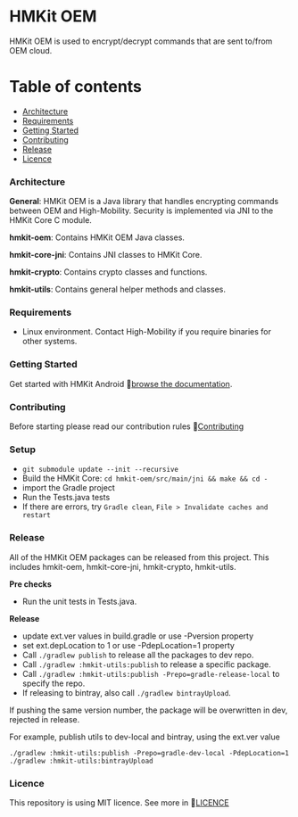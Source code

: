 # HMKit OEM

HMKit OEM is used to encrypt/decrypt commands that are sent to/from OEM cloud.

# Table of contents

* [Architecture](#architecture)
* [Requirements](#requirements)
* [Getting Started](#getting-started)
* [Contributing](#contributing)
* [Release](#release)
* [Licence](#Licence)

### Architecture

**General**: HMKit OEM is a Java library that handles encrypting commands between OEM and High-Mobility. Security is implemented via JNI to the HMKit Core C module.

**hmkit-oem**: Contains HMKit OEM Java classes.

**hmkit-core-jni**: Contains JNI classes to HMKit Core.

**hmkit-crypto**: Contains crypto classes and functions.

**hmkit-utils**: Contains general helper methods and classes.

### Requirements

* Linux environment. Contact High-Mobility if you require binaries for other systems.

### Getting Started

Get started with HMKit Android 📘[browse the documentation](https://high-mobility.com/learn/tutorials/for-carmakers/cloud/tutorial/).

### Contributing

Before starting please read our contribution rules 📘[Contributing](CONTRIBUTE.md)

### Setup

* `git submodule update --init --recursive`
* Build the HMKit Core: `cd hmkit-oem/src/main/jni && make && cd -`
* import the Gradle project
* Run the Tests.java tests
* If there are errors, try `Gradle clean`, `File > Invalidate caches and restart`

### Release

All of the HMKit OEM packages can be released from this project. This includes hmkit-oem, hmkit-core-jni, 
hmkit-crypto, hmkit-utils.

**Pre checks**

* Run the unit tests in Tests.java.

**Release**

* update ext.ver values in build.gradle or use -Pversion property
* set ext.depLocation to 1 or use -PdepLocation=1 property
* Call `./gradlew publish` to release all the packages to dev repo.
* Call `./gradlew :hmkit-utils:publish` to release a specific package.
* Call `./gradlew :hmkit-utils:publish -Prepo=gradle-release-local` to specify the repo.
* If releasing to bintray, also call `./gradlew bintrayUpload`.

If pushing the same version number, the package will be overwritten in dev, rejected in release.

For example, publish utils to dev-local and bintray, using the ext.ver value
```
./gradlew :hmkit-utils:publish -Prepo=gradle-dev-local -PdepLocation=1
./gradlew :hmkit-utils:bintrayUpload
```

### Licence
This repository is using MIT licence. See more in 📘[LICENCE](LICENCE.md)